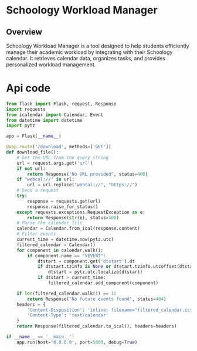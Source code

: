 # Schoology Workload Manager
## Overview
Schoology Workload Manager is a tool designed to help students efficiently manage their academic workload by integrating with their Schoology calendar. It retrieves calendar data, organizes tasks, and provides personalized workload management.
# Api code
```python
from flask import Flask, request, Response
import requests
from icalendar import Calendar, Event
from datetime import datetime
import pytz

app = Flask(__name__)

@app.route('/download', methods=['GET'])
def download_file():
    # Get the URL from the query string
    url = request.args.get('url')
    if not url:
        return Response("No URL provided", status=400)
    if "webcal://" in url:
        url = url.replace("webcal://", "https://")
    # Send a request
    try:
        response = requests.get(url)
        response.raise_for_status()
    except requests.exceptions.RequestException as e:
        return Response(str(e), status=500)
    # Parse the calender file
    calendar = Calendar.from_ical(response.content)
    # Filter events
    current_time = datetime.now(pytz.utc)
    filtered_calendar = Calendar()
    for component in calendar.walk():
        if component.name == "VEVENT":
            dtstart = component.get('dtstart').dt
            if dtstart.tzinfo is None or dtstart.tzinfo.utcoffset(dtstart) is None:
                dtstart = pytz.utc.localize(dtstart)
            if dtstart > current_time:
                filtered_calendar.add_component(component)

    if len(filtered_calendar.walk()) == 1: 
        return Response("No future events found", status=404)
    headers = {
        'Content-Disposition': 'inline; filename="filtered_calendar.ics"',
        'Content-Type': 'text/calendar'
    }
    return Response(filtered_calendar.to_ical(), headers=headers)

if __name__ == '__main__':
    app.run(host='0.0.0.0', port=5000, debug=True)
```
